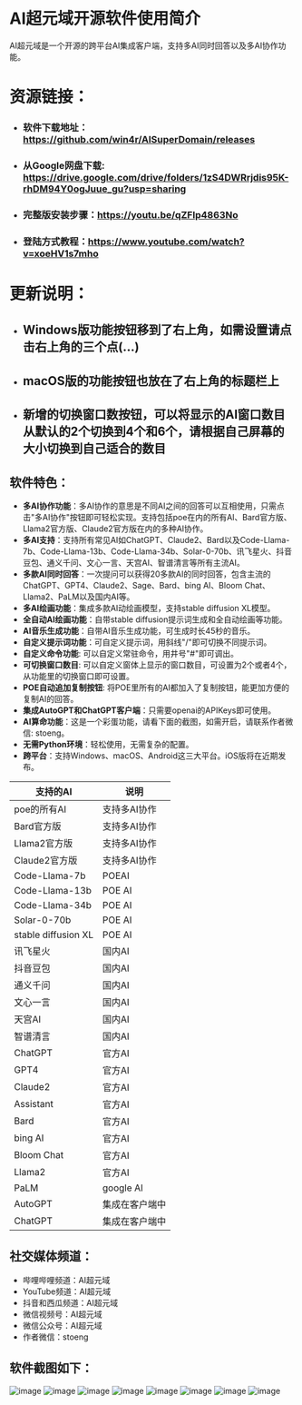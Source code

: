# AI超元域开源软件使用简介

AI超元域是一个开源的跨平台AI集成客户端，支持多AI同时回答以及多AI协作功能。

# 资源链接：

- ### **软件下载地址**：https://github.com/win4r/AISuperDomain/releases
- ### **从Google网盘下载**: https://drive.google.com/drive/folders/1zS4DWRrjdis95K-rhDM94Y0ogJuue_gu?usp=sharing
- ### **完整版安装步骤**：https://youtu.be/qZFIp4863No
- ### **登陆方式教程**：https://www.youtube.com/watch?v=xoeHV1s7mho

# 更新说明：

- ## Windows版功能按钮移到了右上角，如需设置请点击右上角的三个点(...)
- ## macOS版的功能按钮也放在了右上角的标题栏上
- ## 新增的切换窗口数按钮，可以将显示的AI窗口数目从默认的2个切换到4个和6个，请根据自己屏幕的大小切换到自己适合的数目 

## 软件特色：

- **多AI协作功能**：多AI协作的意思是不同AI之间的回答可以互相使用，只需点击"多AI协作"按钮即可轻松实现。支持包括poe在内的所有AI、Bard官方版、Llama2官方版、Claude2官方版在内的多种AI协作。
- **多AI支持**：支持所有常见AI如ChatGPT、Claude2、Bard以及Code-Llama-7b、Code-Llama-13b、Code-Llama-34b、Solar-0-70b、讯飞星火、抖音豆包、通义千问、文心一言、天宫AI、智谱清言等所有主流AI。
- **多款AI同时回答**：一次提问可以获得20多款AI的同时回答，包含主流的ChatGPT、GPT4、Claude2、Sage、Bard、bing AI、Bloom Chat、Llama2、PaLM以及国内AI等。
- **多AI绘画功能**：集成多款AI动绘画模型，支持stable diffusion XL模型。
- **全自动AI绘画功能**：自带stable diffusion提示词生成和全自动绘画等功能。
- **AI音乐生成功能**：自带AI音乐生成功能，可生成时长45秒的音乐。
- **自定义提示词功能**：可自定义提示词，用斜线"/"即可切换不同提示词。
- **自定义命令功能**: 可以自定义常驻命令，用井号"#"即可调出。
- **可切换窗口数目**: 可以自定义窗体上显示的窗口数目，可设置为2个或者4个，从功能里的切换窗口即可设置。
- **POE自动追加复制按钮**: 将POE里所有的AI都加入了复制按钮，能更加方便的复制AI的回答。
- **集成AutoGPT和ChatGPT客户端**：只需要openai的APIKeys即可使用。
- **AI算命功能**：这是一个彩蛋功能，请看下面的截图，如需开启，请联系作者微信: stoeng。
- **无需Python环境**：轻松使用，无需复杂的配置。
- **跨平台**：支持Windows、macOS、Android这三大平台。iOS版将在近期发布。

| 支持的AI | 说明 |
| --- | --- |
| poe的所有AI | 支持多AI协作 |
| Bard官方版 | 支持多AI协作 |
| Llama2官方版 | 支持多AI协作 |
| Claude2官方版 | 支持多AI协作 |
| Code-Llama-7b | POEAI |
| Code-Llama-13b | POE AI |
| Code-Llama-34b | POE AI |
| Solar-0-70b | POE AI |
| stable diffusion XL | POE AI |
| 讯飞星火 | 国内AI |
| 抖音豆包 | 国内AI |
| 通义千问 | 国内AI |
| 文心一言 | 国内AI |
| 天宫AI | 国内AI |
| 智谱清言 | 国内AI |
| ChatGPT | 官方AI |
| GPT4 | 官方AI |
| Claude2 | 官方AI |
| Assistant | 官方AI |
| Bard | 官方AI |
| bing AI | 官方AI |
| Bloom Chat | 官方AI |
| Llama2 | 官方AI |
| PaLM | google AI |
| AutoGPT | 集成在客户端中 |
| ChatGPT | 集成在客户端中 |

## 社交媒体频道：

- 哔哩哔哩频道：AI超元域
- YouTube频道：AI超元域
- 抖音和西瓜频道：AI超元域
- 微信视频号：AI超元域
- 微信公众号：AI超元域
- 作者微信：stoeng

## 软件截图如下：

![image](https://github.com/win4r/AISuperDomain/assets/42172631/7d6344ba-d879-42ca-b748-c9553a8c4a0e)
![image](https://github.com/win4r/AISuperDomain/assets/42172631/540024ad-7a3d-4ffb-aef7-eb4a44a2331f)
![image](https://github.com/win4r/AISuperDomain/assets/42172631/2d7120ee-d877-4e0e-a5c5-9686e79b961e)
![image](https://github.com/win4r/AISuperDomain/assets/42172631/c471c987-ff00-4ff2-8daa-1ea0b2c398ac)
![image](https://user-images.githubusercontent.com/42172631/237026727-41db0f13-5c7c-4ceb-9014-9738432a6442.png)
![image](https://github.com/win4r/AISuperDomain/assets/42172631/bf85725a-01d4-47bb-b9bb-ca8f8c2f5428)
![image](https://github.com/win4r/AISuperDomain/assets/42172631/558815ee-3318-44cf-b79e-796db7aeca80)
![image](https://github.com/win4r/AISuperDomain/assets/42172631/f0be9d08-4155-4e1b-bcbd-8be8625644c7)

